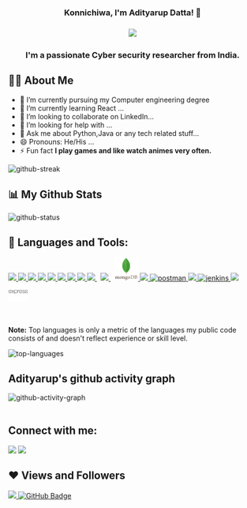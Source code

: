 <h3 align="center">Konnichiwa, I'm Adityarup Datta! 👋 </h3>

<h3 align="center"><img src="https://gifimage.net/wp-content/uploads/2017/10/hi-anime-gif-11.gif"  ></h3>


<h3 align="center">I'm a passionate Cyber security researcher from India.</h3>


## 🙋‍♂️ About Me

- 🔭 I’m currently pursuing my Computer engineering degree
- 🌱 I’m currently learning React ...
- 👯 I’m looking to collaborate on LinkedIn...
- 🤔 I’m looking for help with ...
- 💬 Ask me about Python,Java or any tech related stuff...
- 😄 Pronouns: He/His ...
- ⚡ Fun fact **I play games and like watch animes very often.**

![github-streak](https://github-readme-streak-stats.herokuapp.com/?user=addycracker&theme=dark)

## 📊 My Github Stats

![github-status](https://github-readme-stats.vercel.app/api?username=addycracker)
 
 
## 🚀 Languages and Tools:

<p align="left"> 
   <a href="https://www.java.com" target="_blank"> <img src="https://img.icons8.com/color/48/000000/java-coffee-cup-logo.png"/> </a>
    <a href="https://reactjs.org/" target="_blank"> <img src="https://img.icons8.com/color/48/000000/react-native.png"/> </a>
    <a href="https://spring.io/projects/spring-boot" target="_blank"> <img src="https://img.icons8.com/color/48/000000/spring-logo.png"/> </a> 
    <a href="https://developer.mozilla.org/en-US/docs/Web/JavaScript" target="_blank"> <img src="https://img.icons8.com/color/48/000000/javascript.png"/> </a> 
    <a href="https://www.w3.org/html/" target="_blank"> <img src="https://img.icons8.com/color/48/000000/html-5.png"/> </a> 
    <a href="https://www.w3schools.com/css/" target="_blank"> <img src="https://img.icons8.com/color/48/000000/css3.png"/> </a> 
    <a href="https://getbootstrap.com" target="_blank"> <img src="https://img.icons8.com/color/48/000000/bootstrap.png"/> </a> 
    <a href="https://www.python.org" target="_blank"> <img src="https://img.icons8.com/color/48/000000/python.png"/> </a> 
    <a style="padding-right:8px;" href="https://nodejs.org" target="_blank"> <img src="https://img.icons8.com/color/48/000000/nodejs.png"/> </a> 
    <a style="padding-right:8px;" href="https://www.mysql.com/" target="_blank"> <img src="https://img.icons8.com/fluent/50/000000/mysql-logo.png"/> </a>
    <a href="https://www.mongodb.com/" target="_blank"> <img src="https://raw.githubusercontent.com/devicons/devicon/master/icons/mongodb/mongodb-original-wordmark.svg" alt="mongodb" width="48" height="48"/> </a> 
    <a href="https://firebase.google.com/" target="_blank"> <img src="https://img.icons8.com/color/48/000000/firebase.png"/> </a> 
    <a href="https://postman.com" target="_blank"> <img src="https://www.vectorlogo.zone/logos/getpostman/getpostman-icon.svg" alt="postman" width="45" height="45"/> </a>   
    <a href="https://git-scm.com/" target="_blank"> <img src="https://img.icons8.com/color/48/000000/git.png"/> </a> 
    <a href="https://www.jenkins.io" target="_blank"> <img src="https://www.vectorlogo.zone/logos/jenkins/jenkins-icon.svg" alt="jenkins" width="48" height="48"/> </a> 
    <a href="https://redux.js.org" target="_blank"> <img src="https://img.icons8.com/color/48/000000/redux.png"/> </a>
    <a href="https://expressjs.com" target="_blank"> <img src="https://raw.githubusercontent.com/devicons/devicon/master/icons/express/express-original-wordmark.svg" alt="express" width="40" height="40"/> </a>
  
</p>


<br/> 
 
 <b>Note:</b> Top languages is only a metric of the languages my public code consists of and doesn't reflect experience or skill level.

![top-languages](https://github-readme-stats.vercel.app/api/top-langs/?username=addycracker&layout=compact)

 



## Adityarup's github activity graph

![github-activity-graph](https://activity-graph.herokuapp.com/graph?username=addycracker&theme=dracula)
<br/>
<br/>

## Connect with me:
<p align="left">

<a href = "https://in.linkedin.com/in/adityarup-datta-775b7b1b3"><img src="https://img.icons8.com/fluent/48/000000/linkedin.png"/></a>
<a href = "https://twitter.com/adityarupd"><img src="https://img.icons8.com/fluent/48/000000/twitter.png"/></a>



</p>

## ❤ Views and Followers
<a href="https://github.com/Meghna-DAS/github-profile-views-counter">
    <img src="https://komarev.com/ghpvc/?username=addycracker">
</a>
<a href="https://github.com/addycracker?tab=followers"><img src="https://img.shields.io/github/followers/addycracker?label=Followers&style=social" alt="GitHub Badge"></a>

